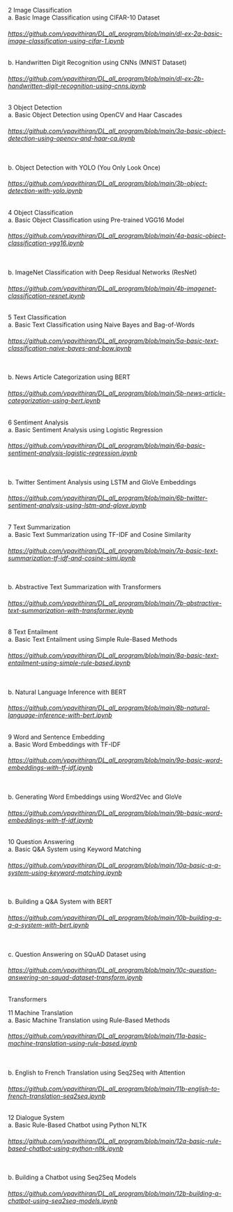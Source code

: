 2 Image Classification
<br>a. Basic Image Classification using CIFAR-10
Dataset     <h6>https://github.com/vpavithiran/DL_all_program/blob/main/dl-ex-2a-basic-image-classification-using-cifar-1.ipynb</h6>
b. Handwritten Digit Recognition using CNNs
(MNIST Dataset) <h6>https://github.com/vpavithiran/DL_all_program/blob/main/dl-ex-2b-handwritten-digit-recognition-using-cnns.ipynb</h6>

3 Object Detection
<br>a. Basic Object Detection using OpenCV and Haar
Cascades <h6>https://github.com/vpavithiran/DL_all_program/blob/main/3a-basic-object-detection-using-opencv-and-haar-ca.ipynb</h6>
<br>b. Object Detection with YOLO (You Only Look
Once)<h6>https://github.com/vpavithiran/DL_all_program/blob/main/3b-object-detection-with-yolo.ipynb</h6>

4 Object Classification
<br>a. Basic Object Classification using Pre-trained
VGG16 Model <h6>https://github.com/vpavithiran/DL_all_program/blob/main/4a-basic-object-classification-vgg16.ipynb</h6>
<br>b. ImageNet Classification with Deep Residual
Networks (ResNet)<h6>https://github.com/vpavithiran/DL_all_program/blob/main/4b-imagenet-classification-resnet.ipynb</h6>

5 Text Classification
<br>a. Basic Text Classification using Naive Bayes and
Bag-of-Words <h6>https://github.com/vpavithiran/DL_all_program/blob/main/5a-basic-text-classification-naive-bayes-and-bow.ipynb</h6>
<br>b. News Article Categorization using BERT<h6>https://github.com/vpavithiran/DL_all_program/blob/main/5b-news-article-categorization-using-bert.ipynb</h6>

6 Sentiment Analysis
<br>a. Basic Sentiment Analysis using Logistic
Regression <h6>https://github.com/vpavithiran/DL_all_program/blob/main/6a-basic-sentiment-analysis-logistic-regression.ipynb</h6>
<br>b. Twitter Sentiment Analysis using LSTM and
GloVe Embeddings <h6>https://github.com/vpavithiran/DL_all_program/blob/main/6b-twitter-sentiment-analysis-using-lstm-and-glove.ipynb</h6>

7 Text Summarization
<br>a. Basic Text Summarization using TF-IDF and
Cosine Similarity <h6>https://github.com/vpavithiran/DL_all_program/blob/main/7a-basic-text-summarization-tf-idf-and-cosine-simi.ipynb</h6>
<br>b. Abstractive Text Summarization with
Transformers <h6>https://github.com/vpavithiran/DL_all_program/blob/main/7b-abstractive-text-summarization-with-transformer.ipynb</h6>

8 Text Entailment
<br>a. Basic Text Entailment using Simple Rule-Based
Methods <h6>https://github.com/vpavithiran/DL_all_program/blob/main/8a-basic-text-entailment-using-simple-rule-based.ipynb</h6>
<br>b. Natural Language Inference with BERT<h6>https://github.com/vpavithiran/DL_all_program/blob/main/8b-natural-language-inference-with-bert.ipynb</h6>

9 Word and Sentence Embedding
<br>a. Basic Word Embeddings with TF-IDF <h6>https://github.com/vpavithiran/DL_all_program/blob/main/9a-basic-word-embeddings-with-tf-idf.ipynb</h6>
<br>b. Generating Word Embeddings using Word2Vec
and GloVe<h6>https://github.com/vpavithiran/DL_all_program/blob/main/9b-basic-word-embeddings-with-tf-idf.ipynb</h6>

10 Question Answering
<br>a. Basic Q&A System using Keyword Matching <h6>https://github.com/vpavithiran/DL_all_program/blob/main/10a-basic-q-a-system-using-keyword-matching.ipynb</h6>
<br>b. Building a Q&A System with BERT <h6>https://github.com/vpavithiran/DL_all_program/blob/main/10b-building-a-q-a-system-with-bert.ipynb</h6>
<br>c. Question Answering on SQuAD Dataset using<h6>https://github.com/vpavithiran/DL_all_program/blob/main/10c-question-answering-on-squad-dataset-transform.ipynb</h6>
Transformers 

11 Machine Translation
<br>a. Basic Machine Translation using Rule-Based
Methods <h6>https://github.com/vpavithiran/DL_all_program/blob/main/11a-basic-machine-translation-using-rule-based.ipynb</h6>
<br>b. English to French Translation using Seq2Seq
with Attention<h6>https://github.com/vpavithiran/DL_all_program/blob/main/11b-english-to-french-translation-seq2seq.ipynb</h6>

12 Dialogue System
<br>a. Basic Rule-Based Chatbot using Python NLTK <h6>https://github.com/vpavithiran/DL_all_program/blob/main/12a-basic-rule-based-chatbot-using-python-nltk.ipynb</h6>
<br>b. Building a Chatbot using Seq2Seq Models<h6>https://github.com/vpavithiran/DL_all_program/blob/main/12b-building-a-chatbot-using-seq2seq-models.ipynb</h6>

